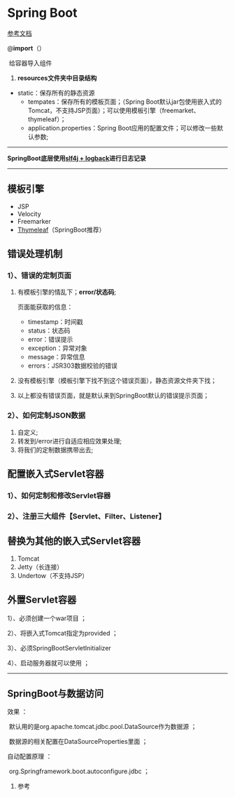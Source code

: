 # Spring Boot

[参考文档](https://docs.spring.io/spring-boot/docs/2.1.4.RELEASE/reference/htmlsingle/#boot-features-spring-mvc-auto-configuration)

@**import**（）

​	给容器导入组件

1. **resources文件夹中目录结构**
- static：保存所有的静态资源
   - tempates：保存所有的模板页面；（Spring Boot默认jar包使用嵌入式的Tomcat，不支持JSP页面）；可以使用模板引擎（freemarket、thymeleaf）；
   - application.properties：Spring Boot应用的配置文件；可以修改一些默认参数;
   

------

**SpringBoot底层使用<u>slf4j + logback</u>进行日志记录**

------

## 模板引擎

- JSP
- Velocity
- Freemarker
- [Thymeleaf](https://www.thymeleaf.org/doc/tutorials/3.0/usingthymeleaf.html#literals)（SpringBoot推荐）

## 错误处理机制

### 1）、错误的定制页面

1. 有模板引擎的情乱下；**error/状态码**;

   页面能获取的信息：

   - timestamp：时间戳
   - status：状态码
   - error：错误提示
   - exception：异常对象
   - message：异常信息
   - errors：JSR303数据校验的错误				

2. 没有模板引擎（模板引擎下找不到这个错误页面），静态资源文件夹下找；

3. 以上都没有错误页面，就是默认来到SpringBoot默认的错误提示页面；

### 2）、如何定制JSON数据

1. 自定义;
2. 转发到/error进行自适应相应效果处理;
3. 将我们的定制数据携带出去;

## 配置嵌入式Servlet容器

### 1）、如何定制和修改Servlet容器

### 2）、注册三大组件【Servlet、Filter、Listener】



## 替换为其他的嵌入式Servlet容器

1. Tomcat
2. Jetty（长连接）
3. Undertow（不支持JSP）

## 外置Servlet容器

1）、必须创建一个war项目 ；

2）、将嵌入式Tomcat指定为provided ；

3）、必须SpringBootServletInitializer

4）、启动服务器就可以使用 ；



------

## SpringBoot与数据访问

效果 ：

​		默认用的是org.apache.tomcat.jdbc.pool.DataSource作为数据源 ；

​		数据源的相关配置在DataSourceProperties里面 ；

自动配置原理 ：

​	org.Springframework.boot.autoconfigure.jdbc  ；

1. 参考





